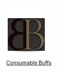<a id= "logo" href="https://fellipepombo.github.io/BloodandBeastsTTRPG/">
  <img src="assets/images/logo.png">
</a>
<meta name="viewport" content="width=device-width, initial-scale=1.0">

[Consumable Buffs](item-buffs.md)